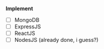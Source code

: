
**Implement**
  - [ ] MongoDB
  - [ ] ExpressJS
  - [ ] ReactJS
  - [ ] NodesJS (already done, i guess?)
